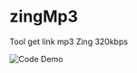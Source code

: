 # zingMp3
Tool get link mp3 Zing 320kbps

![Code Demo](http://tutran.net/wp-content/uploads/tool-get-mp3-zing-320kbps.png)
